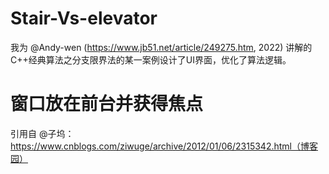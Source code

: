 # Stair-Vs-elevator
我为 @Andy-wen (https://www.jb51.net/article/249275.htm, 2022) 讲解的C++经典算法之分支限界法的某一案例设计了UI界面，优化了算法逻辑。

# 窗口放在前台并获得焦点
引用自 @子坞：https://www.cnblogs.com/ziwuge/archive/2012/01/06/2315342.html（博客园）
